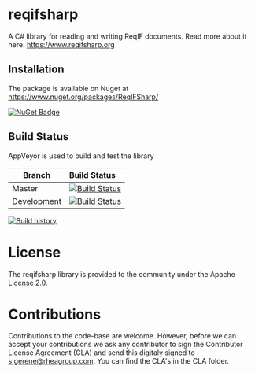 # reqifsharp

A C# library for reading and writing ReqIF documents. Read more about it here: https://www.reqifsharp.org

## Installation

The package is available on Nuget at https://www.nuget.org/packages/ReqIFSharp/

[![NuGet Badge](https://buildstats.info/nuget/ReqIFSharp)](https://buildstats.info/nuget/ReqIFSharp)

## Build Status

AppVeyor is used to build and test the library

Branch | Build Status
------- | :------------
Master |  [![Build Status](https://ci.appveyor.com/api/projects/status/eisp790sqa4lsgmb/branch/master?svg=true)](https://ci.appveyor.com/api/projects/status/eisp790sqa4lsgmb)
Development |  [![Build Status](https://ci.appveyor.com/api/projects/status/eisp790sqa4lsgmb/branch/development?svg=true)](https://ci.appveyor.com/api/projects/status/eisp790sqa4lsgmb)

[![Build history](https://buildstats.info/appveyor/chart/samatrhea/reqifsharp)](https://ci.appveyor.com/project/samatrhea/reqifsharp/history)

# License

The reqifsharp library is provided to the community under the Apache License 2.0.

# Contributions

Contributions to the code-base are welcome. However, before we can accept your contributions we ask any contributor to sign the Contributor License Agreement (CLA) and send this digitaly signed to s.gerene@rheagroup.com. You can find the CLA's in the CLA folder.